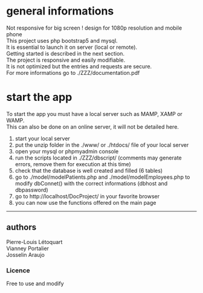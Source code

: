 # general informations

Not responsive for big screen ! design for 1080p resolution and mobile phone  
This project uses php bootstrap5 and mysql.   
It is essential to launch it on server (local or remote).   
Getting started is described in the next section.  
The project is responsive and easily modifiable.  
It is not optimized but the entries and requests are secure.  
For more informations go to ./ZZZ/documentation.pdf  

# start the app

To start the app you must have a local server such as MAMP, XAMP or WAMP.  
This can also be done on an online server, it will not be detailed here.  

1. start your local server  
2. put the unzip folder in the ./www/ or ./htdocs/ file of your local server  
3. open your mysql or phpmyadmin console  
4. run the scripts located in ./ZZZ/dbscript/ (comments may generate errors, remove them for execution at this time)
5. check that the database is well created and filled (6 tables)
6. go to ./model/modelPatients.php and ./model/modelEmployees.php to modify dbConnet() with the correct informations (dbhost and dbpassword)
7. go to http://localhost/DocProject/ in your favorite browser
8. you can now use the functions offered on the main page

---
## authors

Pierre-Louis Létoquart  
Vianney Portalier  
Josselin Araujo  

### Licence

Free to use and modify
